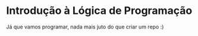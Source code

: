 # Introdução à Lógica de Programação

Já que vamos programar, nada mais juto do que criar um repo :)
